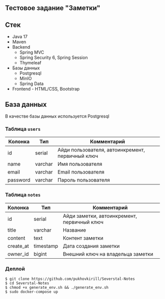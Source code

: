 ## Тестовое задание "Заметки"

## Стек

- Java 17
- Maven
- Backend
    - Spring MVC
    - Spring Security 6, Spring Session
    - Thymeleaf
- Базы данных
    - Postgresql
    - MinIO
    - Spring Data
- Frontend - HTML/CSS, Bootstrap

## База данных

В качестве базы данных используется Postgresql

### Таблица `users`

| Колонка  | Тип      | Комментарий                                      |
|----------|----------|--------------------------------------------------|
| id       | serial   | Айди пользователя, автоинкремент, первичный ключ |
| name     | varchar  | Имя пользователя                                 |
| email    | varchar  | Email пользователя                               |
| password | varchar  | Пароль пользователя                              |

### Таблица `notes`

| Колонка   | Тип       | Комментарий                                 |
|-----------|-----------|---------------------------------------------|
| id        | serial    | Айди заметки, автоинкремент, первичный ключ |
| title     | varchar   | Название                                    |
| content   | text      | Контент заметки                             |
| create_at | timestamp | Дата создания заметки                       |
| owner_id  | bigint    | Внешний ключ на владельца заметки           |

### Деплой

```shell
$ git clone https://github.com/pukhovkirill/Severstal-Notes
$ cd Severstal-Notes
$ chmod +x generate_env.sh && ./generate_env.sh
$ sudo docker-compose up
```
